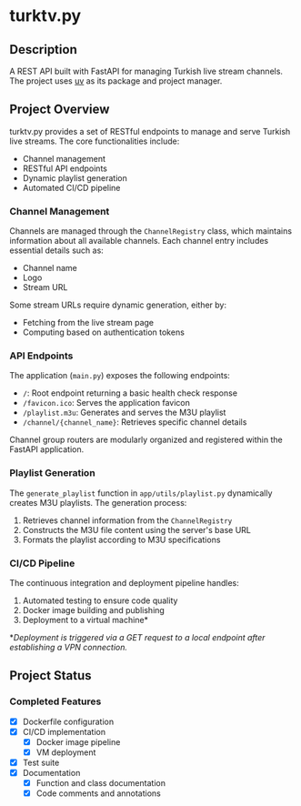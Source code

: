 # turktv.py

## Description
A REST API built with FastAPI for managing Turkish live stream channels. The project uses [uv](https://github.com/astral-sh/uv) as its package and project manager.

## Project Overview
turktv.py provides a set of RESTful endpoints to manage and serve Turkish live streams. The core functionalities include:
- Channel management
- RESTful API endpoints
- Dynamic playlist generation
- Automated CI/CD pipeline

### Channel Management
Channels are managed through the `ChannelRegistry` class, which maintains information about all available channels. Each channel entry includes essential details such as:
- Channel name
- Logo
- Stream URL

Some stream URLs require dynamic generation, either by:
- Fetching from the live stream page
- Computing based on authentication tokens

### API Endpoints
The application (`main.py`) exposes the following endpoints:
- `/`: Root endpoint returning a basic health check response
- `/favicon.ico`: Serves the application favicon
- `/playlist.m3u`: Generates and serves the M3U playlist
- `/channel/{channel_name}`: Retrieves specific channel details

Channel group routers are modularly organized and registered within the FastAPI application.

### Playlist Generation
The `generate_playlist` function in `app/utils/playlist.py` dynamically creates M3U playlists. The generation process:
1. Retrieves channel information from the `ChannelRegistry`
2. Constructs the M3U file content using the server's base URL
3. Formats the playlist according to M3U specifications

### CI/CD Pipeline
The continuous integration and deployment pipeline handles:
1. Automated testing to ensure code quality
2. Docker image building and publishing
3. Deployment to a virtual machine*

*_Deployment is triggered via a GET request to a local endpoint after establishing a VPN connection._

## Project Status
### Completed Features
- [x] Dockerfile configuration
- [x] CI/CD implementation
  - [x] Docker image pipeline
  - [x] VM deployment
- [x] Test suite
- [x] Documentation
  - [x] Function and class documentation
  - [x] Code comments and annotations
